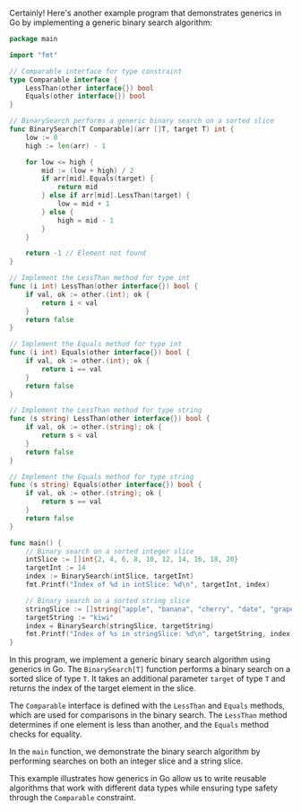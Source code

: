 Certainly! Here's another example program that demonstrates generics in Go by implementing a generic binary search algorithm:

```go
package main

import "fmt"

// Comparable interface for type constraint
type Comparable interface {
	LessThan(other interface{}) bool
	Equals(other interface{}) bool
}

// BinarySearch performs a generic binary search on a sorted slice
func BinarySearch[T Comparable](arr []T, target T) int {
	low := 0
	high := len(arr) - 1

	for low <= high {
		mid := (low + high) / 2
		if arr[mid].Equals(target) {
			return mid
		} else if arr[mid].LessThan(target) {
			low = mid + 1
		} else {
			high = mid - 1
		}
	}

	return -1 // Element not found
}

// Implement the LessThan method for type int
func (i int) LessThan(other interface{}) bool {
	if val, ok := other.(int); ok {
		return i < val
	}
	return false
}

// Implement the Equals method for type int
func (i int) Equals(other interface{}) bool {
	if val, ok := other.(int); ok {
		return i == val
	}
	return false
}

// Implement the LessThan method for type string
func (s string) LessThan(other interface{}) bool {
	if val, ok := other.(string); ok {
		return s < val
	}
	return false
}

// Implement the Equals method for type string
func (s string) Equals(other interface{}) bool {
	if val, ok := other.(string); ok {
		return s == val
	}
	return false
}

func main() {
	// Binary search on a sorted integer slice
	intSlice := []int{2, 4, 6, 8, 10, 12, 14, 16, 18, 20}
	targetInt := 14
	index := BinarySearch(intSlice, targetInt)
	fmt.Printf("Index of %d in intSlice: %d\n", targetInt, index)

	// Binary search on a sorted string slice
	stringSlice := []string{"apple", "banana", "cherry", "date", "grape", "kiwi", "orange", "pineapple"}
	targetString := "kiwi"
	index = BinarySearch(stringSlice, targetString)
	fmt.Printf("Index of %s in stringSlice: %d\n", targetString, index)
}
```

In this program, we implement a generic binary search algorithm using generics in Go. The `BinarySearch[T]` function performs a binary search on a sorted slice of type `T`. It takes an additional parameter `target` of type `T` and returns the index of the target element in the slice.

The `Comparable` interface is defined with the `LessThan` and `Equals` methods, which are used for comparisons in the binary search. The `LessThan` method determines if one element is less than another, and the `Equals` method checks for equality.

In the `main` function, we demonstrate the binary search algorithm by performing searches on both an integer slice and a string slice.

This example illustrates how generics in Go allow us to write reusable algorithms that work with different data types while ensuring type safety through the `Comparable` constraint.